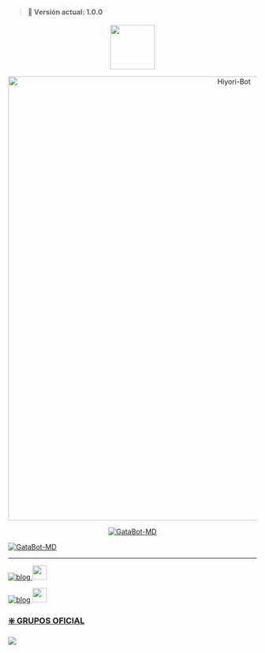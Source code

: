 > #### 🚀 Versión actual: 1.0.0 

<p align="center"> 
  <a href="https://github.com/Jose21NC"><img src="http://readme-typing-svg.herokuapp.com?font=mono&size=17&duration=4000&color=F7B11B&center=falso&vCenter=falso&lines=Hiyori-Bot+🧸;Gracias+por+visitar+este+repositorio.+%F0%9F%92%96" height="90px"
</p>

<p align="center">
<img src="https://media.tenor.com/5cFhZmEXsfkAAAAd/classroom-of-the-elite-hiyori-shiina.gif" alt="Hiyori-Bot" width="900"/>
</p>

<p align="center">
<a href="#"><img title="GataBot-MD" src="https://img.shields.io/badge/SI TE AGRADA EL REPOSITORIO APOYAME CON UNA 🌟 ¡GRACIAS! -red?colorA=%255ff0000&colorB=%23017e40&style=for-the-badge"></a> 
</p>  

<p align="center">
</p>
<a href="#"><img title="GataBot-MD" src="https://img.shields.io/badge/BOT BASADO EN GATABOT MD-red?colorA=%F77F48FF&colorB=%F77F48FF&style=for-the-badge"></a> 

    
    
    
    
</p>

-----


[![blog](https://img.shields.io/badge/YouTube-FF0000?style=for-the-badge&logo=youtube&logoColor=white)
](https://www.youtube.com/channel/UCO3zMzHQ3n2C0ypN2Y5aeeg)  <img src="https://github.com/siegrin/siegrin/blob/main/Assets/powerup.gif" height="29px">


[![blog](https://img.shields.io/badge/Jose21NC-25D366?style=for-the-badge&logo=whatsapp&logoColor=white 
)](wa.me/50576796164) <a href="wa.me/50576796164"> <img src="https://upload.wikimedia.org/wikipedia/commons/thumb/1/19/WhatsApp_logo-color-vertical.svg/1200px-WhatsApp_logo-color-vertical.svg.png" height="29px">


### ❇️ GRUPOS OFICIAL
<a href="https://chat.whatsapp.com/J5O2VCn3X6WIeLVNrqDgPU" target="blank"><img src="https://img.shields.io/badge/Hiyori-Bot_🧸-25D366?style=for-the-badge&logo=whatsapp&logoColor=white" />

